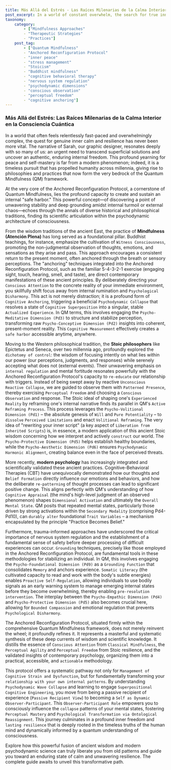 ```yaml
---
title: Más Allá del Estrés - Las Raíces Milenarias de la Calma Interior en la Consciencia Cuántica
post_excerpt: In a world of constant overwhelm, the search for true inner calm is paramount. This article explores the Anchored Reconfiguration Protocol within the Quantum Mindfulness framework, demonstrating how it masterfully synthesizes ancient wisdom traditions—from Eastern mindfulness to Western Stoicism—with cutting-edge modern psychology. Discover how this powerful fusion offers a systematic path to profound internal freedom and lasting resilience, moving beyond mere stress management to a fundamental transformation of one's relationship with reality.
taxonomy:
    category:
        - ["Mindfulness Approaches"
        - "Therapeutic Strategies"
        - "Practices"]
    post_tag:
        - ["Quantum Mindfulness"
        - "Anchored Reconfiguration Protocol"
        - "inner peace"
        - "stress management"
        - "Stoicism"
        - "Buddhist mindfulness"
        - "cognitive behavioral therapy"
        - "nervous system regulation"
        - "psychodynamic dimensions"
        - "conscious observation"
        - "perceptual freedom"
        - "cognitive anchoring"]
---
```

### Más Allá del Estrés: Las Raíces Milenarias de la Calma Interior en la Consciencia Cuántica

In a world that often feels relentlessly fast-paced and overwhelmingly complex, the quest for genuine inner calm and resilience has never been more vital. The narrative of Sarah, our graphic designer, resonates deeply with so many of us: an urgent need to transcend superficial solutions and uncover an authentic, enduring internal freedom. This profound yearning for peace and self-mastery is far from a modern phenomenon; indeed, it is a timeless pursuit that has propelled humanity across millennia, giving rise to philosophies and practices that now form the very bedrock of the Quantum Mindfulness (QM) framework.

At the very core of the Anchored Reconfiguration Protocol, a cornerstone of Quantum Mindfulness, lies the profound capacity to create and sustain an internal "safe harbor." This powerful concept—of discovering a point of unwavering stability and deep grounding amidst internal turmoil or external chaos—echoes through the annals of diverse historical and philosophical traditions, finding its scientific articulation within the psychodynamic architecture of consciousness.

From the wisdom traditions of the ancient East, the practice of **Mindfulness (Atención Plena)** has long served as a foundational pillar. Buddhist teachings, for instance, emphasize the cultivation of `Witness Consciousness`, promoting the non-judgmental observation of thoughts, emotions, and sensations as they arise and pass. This approach encourages a consistent return to the present moment, often anchored through the breath or sensory perceptions. The "anchoring" techniques integrated into the Anchored Reconfiguration Protocol, such as the familiar 5-4-3-2-1 exercise (engaging sight, touch, hearing, smell, and taste), are direct contemporary manifestations of these ancient principles. By deliberately directing your `Conscious Attention` to the concrete reality of your immediate environment, you skillfully shift focus away from internal rumination and `Psychological Disharmony`. This act is not merely distraction; it is a profound form of `Cognitive Anchoring`, triggering a beneficial `Psychodynamic Collapse` that resolves a state of `Cognitive Superposition` into a singular, stable `Actualized Experience`. In QM terms, this involves engaging the `Psycho-Meditative Dimension (Pd3)` to structure and stabilize perception, transforming raw `Psycho-Conceptive Dimension (Pd2)` insights into coherent, present-moment reality. This `Cognitive Measurement` effectively creates a `safe harbor` accessible anytime, anywhere.

Moving to the Western philosophical tradition, the **Stoic philosophers** like Epictetus and Seneca, over two millennia ago, profoundly explored the `dichotomy of control`: the wisdom of focusing intently on what lies within our power (our perceptions, judgments, and responses) while serenely accepting what does not (external events). Their unwavering emphasis on `internal regulation` and mental fortitude resonates powerfully with the Anchored Reconfiguration Protocol's capacity to `re-educate` our relationship with triggers. Instead of being swept away by reactive `Unconscious Reactive Collapse`, we are guided to observe them with `Patterned Presence`, thereby exercising `Perceptual Freedom` and choosing a `Conscious Observation` and response. The Stoic ideal of shaping one's `Experienced Reality` by reframing one's internal narrative finds its parallel in QM's `Active Reframing Process`. This process leverages the `Psycho-Volitional Dimension (Pd1)` – the absolute genesis of `Will` and `Pure Potentiality` – to `dissolve` `Perceived Limitations` and enact `Volitional Reframing`. The very idea of "rewriting your inner script" (a key aspect of `Liberation from Inherited Scripts`) is, in essence, a modern application of this ancient Stoic wisdom concerning how we interpret and actively `construct` our world. The `Psycho-Protective Dimension (Pd5)` helps establish healthy boundaries, while the `Psycho-Aesthetic Dimension (Pd6)` ensures `Psychodynamic Harmonic Alignment`, creating balance even in the face of perceived threats.

More recently, **modern psychology** has increasingly integrated and scientifically validated these ancient practices. Cognitive-Behavioral Therapies (CBT) have unequivocally demonstrated how our thoughts and `Belief Formation` directly influence our emotions and behaviors, and how the deliberate `re-patterning` of thought processes can lead to significant positive change. This aligns perfectly with QM's understanding of how `Cognitive Appraisal` (the mind's high-level judgment of an observed phenomenon) shapes `Dimensional Activation` and ultimately the `Overall Mental State`. QM posits that repeated mental states, particularly those driven by strong activations within the `Secondary Modality` (comprising Pd4-Pd10), can `durably alter` foundational `Trait Variables` – a mechanism encapsulated by the principle "Practice Becomes Belief."

Furthermore, trauma-informed approaches have underscored the critical importance of nervous system regulation and the establishment of a fundamental sense of safety before deeper processing of difficult experiences can occur. `Grounding` techniques, precisely like those employed in the Anchored Reconfiguration Protocol, are fundamental tools in these methodologies for stabilizing an individual. In QM, this involves engaging the `Psycho-Foundational Dimension (Pd9)` as a `Grounding Function` that consolidates `Memory` and anchors experience. `Somatic Literacy` (the cultivated capacity to read and work with the body's subtle energies) enables `Proactive Self-Regulation`, allowing individuals to use bodily signals as an early warning system to manage emerging internal states before they become overwhelming, thereby enabling `pre-resolution intervention`. The interplay between the `Psycho-Empathic Dimension (Pd4)` and `Psycho-Protective Dimension (Pd5)` also becomes crucial here, allowing for `Bounded Compassion` and emotional regulation that prevents `Psychological Disharmony`.

The Anchored Reconfiguration Protocol, situated firmly within the comprehensive Quantum Mindfulness framework, does not merely reinvent the wheel; it profoundly refines it. It represents a masterful and systematic synthesis of these deep currents of wisdom and scientific knowledge. It distills the essence of `Conscious Attention` from `Classical Mindfulness`, the `Perceptual Agility` and `Perceptual Freedom` from Stoic resilience, and the validated insights of contemporary psychology, organizing them into a practical, accessible, and `actionable` methodology.

This protocol offers a systematic pathway not only for `Management of Cognitive Strain and Dysfunction`, but for fundamentally transforming your `relationship with your own internal patterns`. By understanding `Psychodynamic Wave Collapse` and learning to engage `Superpositional Cognitive Engineering`, you move from being a passive recipient of experience (`Passive Recipient View`) to becoming a `Self as Dynamic Observer-Participant`. This `Observer-Participant Role` empowers you to consciously influence the `collapse` patterns of your mental states, fostering `Perceptual Mastery` and `Psychological Transformation via Ontological Reassignment`. This journey culminates in a profound inner freedom and `lasting resilience` that is deeply rooted in the timeless truths of the human mind and dynamically informed by a quantum understanding of consciousness.

Explore how this powerful fusion of ancient wisdom and modern psychodynamic science can truly liberate you from old patterns and guide you toward an enduring state of calm and unwavering resilience. The complete guide awaits to unveil this transformative path.